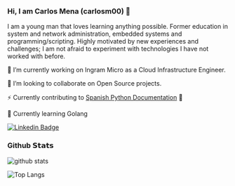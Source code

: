 ### Hi, I am Carlos Mena (carlosm00) 👋

I am a young man that loves learning anything possible. Former education in system and network administration, embedded systems and programming/scripting. Highly motivated by new experiences and challenges; I am not afraid to experiment with technologies I have not worked with before.

  🔭 I’m currently working on Ingram Micro as a Cloud Infrastructure Engineer.

  👯 I’m looking to collaborate on Open Source projects.

  ⚡ Currently contributing to [Spanish Python Documentation](https://github.com/python/python-docs-es) :snake:

  :floppy_disk: Currently learning Golang

  [![Linkedin Badge](https://img.shields.io/badge/LinkedIn-carlosmena00-blue?&logo=Linkedin&logoColor=white&link=https://www.linkedin.com/in/carlosmena00//)](https://www.linkedin.com/in/carlosmena00/)

### Github 𝗦𝘁𝗮𝘁𝘀
![github stats](https://github-readme-stats.vercel.app/api?username=carlosm00&card_width=510&include_all_commits=true&show_icons=true&theme=radical)

![Top Langs](https://github-readme-stats.vercel.app/api/top-langs/?username=carlosm00&card_width=500&langs_count=15&show_icons=true&theme=radical)
